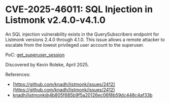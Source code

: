 # CVE-2025-46011: SQL Injection in Listmonk v2.4.0-v4.1.0

An SQL injection vulnerability exists in the QuerySubscribers endpoint for Listmonk versions 2.4.0 through 4.1.0. This issue allows a remote attacker to escalate from the lowest privileged user account to the superuser.

PoC: [get_superuser_session](./poc.py)

Discovered by Kevin Roleke, April 2025.

References:
- [https://github.com/knadh/listmonk/issues/2412](https://github.com/knadh/listmonk/issues/2412)
- [knadh/listmonk@4b805f885b9f5a20126ec06f8b59dc448c4af33b](https://github.com/knadh/listmonk/commit/4b805f885b9f5a20126ec06f8b59dc448c4af33b)
